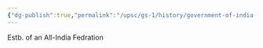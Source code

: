 ```yaml
---
{"dg-publish":true,"permalink":"/upsc/gs-1/history/government-of-india-act-1935/","dgHomeLink":true,"dgPassFrontmatter":false}
---
```


Estb. of an All-India Fedration 

